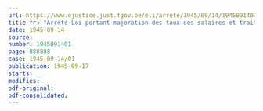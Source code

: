 ```yaml
---
url: https://www.ejustice.just.fgov.be/eli/arrete/1945/09/14/1945091401/justel
title-fr: "Arrêté-Loi portant majoration des taux des salaires et traitements"
date: 1945-09-14
source:
number: 1945091401
page: 888888
case: 1945-09-14/01
publication: 1945-09-17
starts:
modifies:
pdf-original:
pdf-consolidated:
---
```


